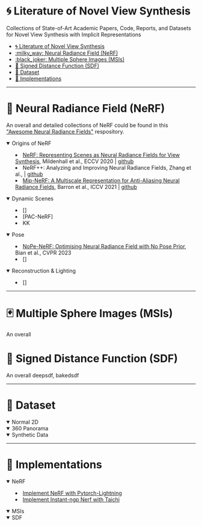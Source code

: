 # :cyclone: Literature of Novel View Synthesis
Collections of State-of-Art Academic Papers, Code, Reports, and Datasets for Novel View Synthesis with Implicit Representations

- [:cyclone: Literature of Novel View Synthesis](#cyclone-literature-of-novel-view-synthesis)
- [:milky\_way: Neural Radiance Field (NeRF)](#milky_way-neural-radiance-field-nerf)
- [:black\_joker: Multiple Sphere Images (MSIs)](#black_joker-multiple-sphere-images-msis)
- [:jigsaw: Signed Distance Function (SDF)](#jigsaw-signed-distance-function-sdf)
- [:dart: Dataset](#dart-dataset)
- [:art: Implementations](#art-implementations)

---
# :milky_way: Neural Radiance Field (NeRF)

An overall and detailed collections of NeRF could be found in this ["Awesome Neural Radiance Fields"](https://github.com/awesome-NeRF/awesome-NeRF) respository.

<details open>
<summary>Origins of NeRF<summary>

- [NeRF: Representing Scenes as Neural Radiance Fields for View Synthesis](https://www.matthewtancik.com/nerf), Mildenhall et al., ECCV 2020 | [github](https://github.com/bmild/nerf) 
- NeRF++: Analyzing and Improving Neural Radiance Fields, Zhang et al., | [github](https://github.com/Kai-46/nerfplusplus)
- [Mip-NeRF: A Multiscale Representation
for Anti-Aliasing Neural Radiance Fields](https://jonbarron.info/mipnerf/), Barron et al., ICCV 2021 | [github](https://github.com/google/mipnerf)

</details>

<details open>
<summary>Dynamic Scenes<summary>

- []
- [PAC-NeRF]
- KK

</details>

<details open>
<summary>Pose<summary>

- [NoPe-NeRF: Optimising Neural Radiance Field with No Pose Prior](https://nope-nerf.active.vision/), Bian et al., CVPR 2023 
- []
  
</details>

<details open>
<summary>Reconstruction & Lighting<summary>

- []

</details>

---
# :black_joker: Multiple Sphere Images (MSIs)
An overall


# :jigsaw: Signed Distance Function (SDF)
An overall deepsdf, bakedsdf


---
# :dart: Dataset
<details open>
<summary>Normal 2D<summary>

</details>

<details open>
<summary>360 Panorama<summary>

</details>

<details open>
<summary>Synthetic Data<summary>


</details>

---
# :art: Implementations
<details open>
<summary>NeRF<summary>

- [Implement NeRF with Pytorch-Lightning](https://github.com/kwea123/nerf_pl/)
- [Implement Instant-ngp Nerf with Taichi](https://github.com/taichi-dev/taichi-nerfs)

</details>

<details open>
<summary>MSIs<summary>

</details>

<details open>
<summary>SDF<summary>

</details>